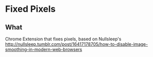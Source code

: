 Fixed Pixels
============

What
----
Chrome Extension that fixes pixels, based on Nullsleep's http://nullsleep.tumblr.com/post/16417178705/how-to-disable-image-smoothing-in-modern-web-browsers
